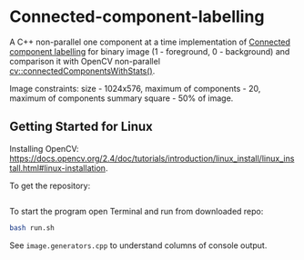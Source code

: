 # Connected-component-labelling

A C++ non-parallel one component at a time implementation of [Connected component labelling](https://en.wikipedia.org/wiki/Connected-component_labeling) for binary image (1 - foreground, 0 - background) and comparison it with OpenCV non-parallel [cv::connectedComponentsWithStats()](https://docs.opencv.org/3.1.0/d3/dc0/group__imgproc__shape.html#gae57b028a2b2ca327227c2399a9d53241). 

Image constraints: size - 1024x576, maximum of components - 20, maximum of components summary square - 50% of image.


## Getting Started for Linux

Installing OpenCV: https://docs.opencv.org/2.4/doc/tutorials/introduction/linux_install/linux_install.html#linux-installation.

To get the repository:
```git clone https://github.com/KlicOgogo/Connected-component-labelling.git
```

To start the program open Terminal and run from downloaded repo:
```bash compile.sh
bash run.sh
```

See ```image.generators.cpp``` to understand columns of console output.
